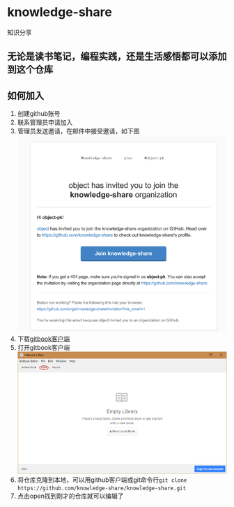 # knowledge-share

知识分享

## 无论是读书笔记，编程实践，还是生活感悟都可以添加到这个仓库

## 如何加入

1. 创建github账号
2. 联系管理员申请加入
3. 管理员发送邀请，在邮件中接受邀请，如下图![](/assets/import.png)
4. 下载[gitbook客户端](https://www.gitbook.com/editor/windows/download "gitbook")
5. 打开gitbook客户端![](/assets/openGitbook.png)
6. 将仓库克隆到本地，可以用github客户端或git命令行`git clone https://github.com/knowledge-share/knowledge-share.git`
7. 点击open找到刚才的仓库就可以编辑了




